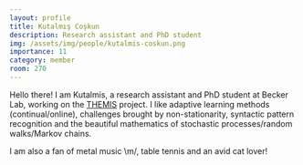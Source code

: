 ```yaml
---
layout: profile
title: Kutalmış Coşkun
description: Research assistant and PhD student
img: /assets/img/people/kutalmis-coskun.png
importance: 11
category: member
room: 270
---
```


Hello there! I am Kutalmis, a research assistant and PhD student at Becker Lab, working on the [THEMIS](/projects/2022_themis) project. I like adaptive learning methods (continual/online), challenges brought by non-stationarity, syntactic pattern recognition and the beautiful mathematics of stochastic processes/random walks/Markov chains. 

I am also a fan of metal music \m/, table tennis and an avid cat lover!

